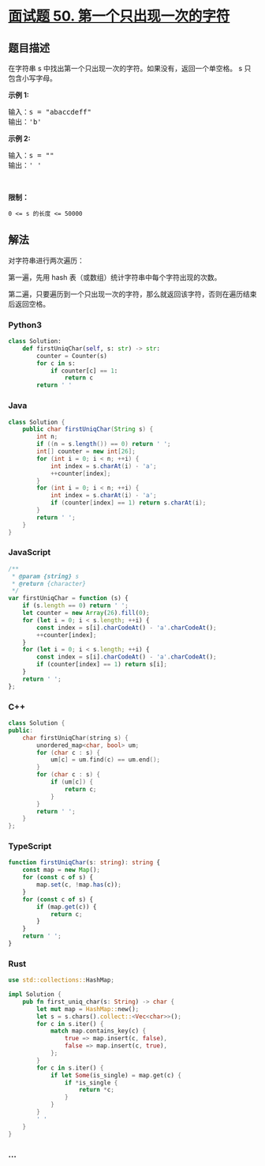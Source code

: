 # [面试题 50. 第一个只出现一次的字符](https://leetcode.cn/problems/di-yi-ge-zhi-chu-xian-yi-ci-de-zi-fu-lcof/)

## 题目描述

<p>在字符串 s 中找出第一个只出现一次的字符。如果没有，返回一个单空格。 s 只包含小写字母。</p>

<p><strong>示例 1:</strong></p>

<pre>
输入：s = "abaccdeff"
输出：'b'
</pre>

<p><strong>示例 2:</strong></p>

<pre>
输入：s = "" 
输出：' '
</pre>

<p>&nbsp;</p>

<p><strong>限制：</strong></p>

<p><code>0 &lt;= s 的长度 &lt;= 50000</code></p>

## 解法

对字符串进行两次遍历：

第一遍，先用 hash 表（或数组）统计字符串中每个字符出现的次数。

第二遍，只要遍历到一个只出现一次的字符，那么就返回该字符，否则在遍历结束后返回空格。

<!-- tabs:start -->

### **Python3**

```python
class Solution:
    def firstUniqChar(self, s: str) -> str:
        counter = Counter(s)
        for c in s:
            if counter[c] == 1:
                return c
        return ' '
```

### **Java**

```java
class Solution {
    public char firstUniqChar(String s) {
        int n;
        if ((n = s.length()) == 0) return ' ';
        int[] counter = new int[26];
        for (int i = 0; i < n; ++i) {
            int index = s.charAt(i) - 'a';
            ++counter[index];
        }
        for (int i = 0; i < n; ++i) {
            int index = s.charAt(i) - 'a';
            if (counter[index] == 1) return s.charAt(i);
        }
        return ' ';
    }
}
```

### **JavaScript**

```js
/**
 * @param {string} s
 * @return {character}
 */
var firstUniqChar = function (s) {
    if (s.length == 0) return ' ';
    let counter = new Array(26).fill(0);
    for (let i = 0; i < s.length; ++i) {
        const index = s[i].charCodeAt() - 'a'.charCodeAt();
        ++counter[index];
    }
    for (let i = 0; i < s.length; ++i) {
        const index = s[i].charCodeAt() - 'a'.charCodeAt();
        if (counter[index] == 1) return s[i];
    }
    return ' ';
};
```

### **C++**

```cpp
class Solution {
public:
    char firstUniqChar(string s) {
        unordered_map<char, bool> um;
        for (char c : s) {
            um[c] = um.find(c) == um.end();
        }
        for (char c : s) {
            if (um[c]) {
                return c;
            }
        }
        return ' ';
    }
};
```

### **TypeScript**

```ts
function firstUniqChar(s: string): string {
    const map = new Map();
    for (const c of s) {
        map.set(c, !map.has(c));
    }
    for (const c of s) {
        if (map.get(c)) {
            return c;
        }
    }
    return ' ';
}
```

### **Rust**

```rust
use std::collections::HashMap;

impl Solution {
    pub fn first_uniq_char(s: String) -> char {
        let mut map = HashMap::new();
        let s = s.chars().collect::<Vec<char>>();
        for c in s.iter() {
            match map.contains_key(c) {
                true => map.insert(c, false),
                false => map.insert(c, true),
            };
        }
        for c in s.iter() {
            if let Some(is_single) = map.get(c) {
                if *is_single {
                    return *c;
                }
            }
        }
        ' '
    }
}
```

### **...**

```

```

<!-- tabs:end -->
